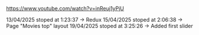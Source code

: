 https://www.youtube.com/watch?v=inReuj1yPjU

13/04/2025 stoped at 1:23:37 -> Redux
15/04/2025 stoped at 2:06:38 -> Page "Movies top" layout
19/04/2025 stoped at 3:25:26 -> Added first slider

